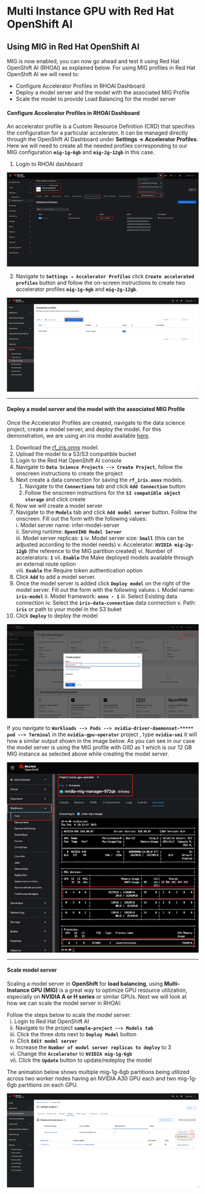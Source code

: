 # Multi Instance GPU with Red Hat OpenShift AI

## Using MIG in Red Hat OpenShift AI
MIG is now enabled, you can now go ahead and test it using Red Hat OpenShift AI (RHOAI) as explained below.
For using MIG profiles in Red Hat OpenShift AI we will need to:

 - Configure Accelerator Profiles in RHOAI Dashboard
 - Deploy a model server and the model with the associated MIG Profile
 - Scale the model to provide Load Balancing for the model server

#### Configure Accelerator Profiles in RHOAI Dashboard
An accelerator profile is a Custom Resource Definition (CRD) that specifies the configuration for a particular accelerator. It can be managed directly through the OpenShift AI Dashboard under **Settings → Accelerator Profiles**. Here we will need to create all the needed profiles corresponding to our MIG configuration **```mig-1g-6gb```** and **```mig-2g-12gb```** in this case.

 1. Login to RHOAI dashboard
 
![Login to RHOAI](https://raw.githubusercontent.com/rohitralhan/MIG-with-RHOAI/refs/heads/main/images/RHOAILoginOut.gif)

 2. Navigate to **`Settings → Accelerator Profiles`** click **`Create accelerated profiles`** button and follow the on-screen instructions to create two accelerator profiles **```mig-1g-6gb```** and **```mig-2g-12gb```**.

![Accelerator Profiles](https://raw.githubusercontent.com/rohitralhan/MIG-with-RHOAI/refs/heads/main/images/CreateAccProfileOut.gif)

---
#### Deploy a model server and the model with the associated MIG Profile
Once the Accelerator Profiles are created, navigate to the data science project, create a model server, and deploy the model. 
For this demonstration, we are using an iris model available [here](https://github.com/rohitralhan/MIG-with-RHOAI/raw/refs/heads/main/models/rf_iris.onnx). 

 1. Download the [rf_iris.onnx](https://github.com/rohitralhan/MIG-with-RHOAI/raw/refs/heads/main/models/rf_iris.onnx) model.
 2. Upload the model to a S3/S3 compatible bucket 
 3. Login to the Red Hat OpenShift AI console 
 4. Navigate to **```Data Science Projects --> Create Project```**, follow the onscreen instructions to create the project
 5. Next create a data connection for saving the **```rf_iris.onnx```** models.
	 1. Navigate to the **```Connections```** tab and click **```Add Connection```** button
	 2. Follow the onscreen instructions for the **```S3 compatible object storage```** and click create   
 6. Now we will create a model server 
 7. Navigate to the **```Models```** tab and click **```Add model server```** button. Follow the onscreen. Fill out the form with the following values:  
	 i. Model server name: infer-model-server  
	 ii. Serving runtime: **`OpenVINO Model Server`**  
	 iii. Model server replicas: **`1`**
	 iv. Model server size: **`Small`** (this can be adjusted according to the model needs)
	 v. Accelerator: **`NVIDIA mig-2g-12gb`** (the reference to the MIG partition created)
	 vi. Number of accelerators: **`1`**
	 vii. **`Enable`** the Make deployed models available through an external route option  
	 viii. **`Enable`** the Require token authentication option
 8. Click **```Add```** to add a model server.
 9. Once the model server is added click **```Deploy model```** on the right of the model server. Fill out the form with the following values:
	 i. Model name:  **```iris-model```**
	 ii. Model framework:  **`onnx - 1`**
	 iii. Select  Existing data connection
	 iv. Select the  **`iris-data-connection`**  data connection
	 v. Path:  **`iris`** or path to your model in the S3 buket
 10. Click **```Deploy```** to deploy the model

![Model Deployment](https://raw.githubusercontent.com/rohitralhan/MIG-with-RHOAI/refs/heads/main/images/DeployOut.gif)

If you navigate to  **```Workloads --> Pods --> nvidia-driver-daemonset-***** pod --> Terminal```** in the **```nvidia-gpu-operator```** project ,  type **```nvidia-smi```** it will how a similar output shown in the image below. As you can see in our case the model server is using the MIG profile with GIID as 1 which is our 12 GB MIG instance as selected above while creating the model server.

![NVIDIA SMI Output](https://raw.githubusercontent.com/rohitralhan/MIG-with-RHOAI/refs/heads/main/images/NvidiaMig-2g.png)

---
#### Scale model server
Scaling a model server in **OpenShift** for **load balancing**, using **Multi-Instance GPU (MIG)** is a great way to optimize GPU resource utilization, especially on **NVIDIA  A or H series** or similar GPUs. Next we will look at how we can scale the model server in RHOAI:

Follow the steps below to scale the model server:<BR>
&nbsp;&nbsp;i. Login to Red Hat OpenShift AI<BR>
&nbsp;&nbsp;ii. Navigate to the project **```sample-project --> Models tab```**<BR>
&nbsp;&nbsp;iii. Click the three dots next to **```Deploy Model```** button<BR>
&nbsp;&nbsp;iv. Click **```Edit model server```**<BR>
&nbsp;&nbsp;v. Increase the **```Number of model server replicas to deploy```** to 3<BR>
&nbsp;&nbsp;vi. Change the **```Accelerator```** to **```NVIDIA mig-1g-6gb```**<BR>
&nbsp;&nbsp;vii. Click the **```Update```** button to update/redeploy the model<BR>

The animation below shows multiple mig-1g-6gb partitions being utilized across two worker nodes having an NVIDIA A30 GPU each and two mig-1g-6gb partitions on each GPU.

![Scale model server](https://raw.githubusercontent.com/rohitralhan/GPUSharingMIG/refs/heads/main/images/ScaleDeployOut.gif)
